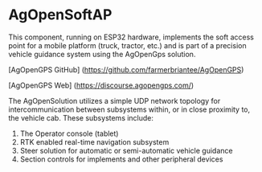 # AgOpenSoftAP

This component, running on ESP32 hardware, implements the soft access point for a mobile platform (truck, tractor, etc.) and is part of a
precision vehicle guidance system using the AgOpenGps solution.

[AgOpenGPS GitHub] (https://github.com/farmerbriantee/AgOpenGPS)

[AgOpenGPS Web] (https://discourse.agopengps.com/)

The AgOpenSolution utilizes a simple UDP network topology for intercommunication between subsystems within, or in close proximity to, the vehicle cab.  These subsystems include:

1. The Operator console (tablet)
2. RTK enabled real-time navigation subsystem
3. Steer solution for automatic or semi-automatic vehicle guidance
4. Section controls for implements and other peripheral devices


